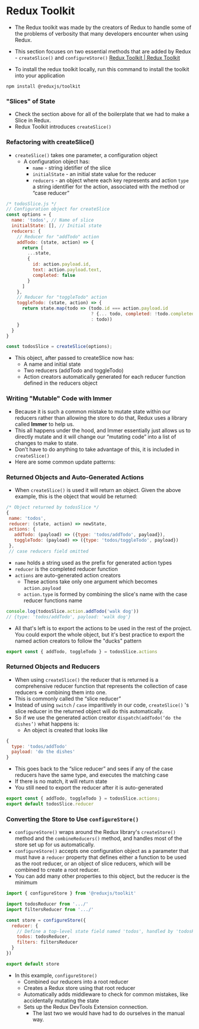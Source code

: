 # Redux Toolkit

- The Redux toolkit was made by the creators of Redux to handle some of the problems of verbosity that many developers encounter when using Redux.
- This section focuses on two essential methods that are added by Redux - `createSlice()` and `configureStore()`
[Redux Toolkit | Redux Toolkit](https://redux-toolkit.js.org/)

- To install the redux toolkit locally, run this command to install the toolkit into your application

```other
npm install @reduxjs/toolkit
```

### "Slices" of State

- Check the section above for all of the boilerplate that we had to make a Slice in Redux.
- Redux Toolkit introduces `createSlice()`

### Refactoring with createSlice()

- `createSlice()` takes one parameter, a configuration object
   - A configuration object has:
      - `name` - string idetifier of the slice
      - `initialState` - an initial state value for the reducer
      - `reducers` - an object where each key represents and action `type` a string identifier for the action, associated with the method or “case reducer”

```javascript
/* todosSlice.js */
// Configuration object for createSlice
const options = {
  name: 'todos', // Name of slice
  initialState: [], // Initial state
  reducers: {
    // Reducer for "addTodo" action
    addTodo: (state, action) => {
      return [
        ...state,
        {
          id: action.payload.id,
          text: action.payload.text,
          completed: false
        }
      ]
    },
    // Reducer for "toggleTodo" action
    toggleTodo: (state, action) => {
      return state.map(todo => (todo.id === action.payload.id 
                                ? {... todo, completed: !todo.completed} 
                                : todo))
    }
  }
}

const todosSlice = createSlice(options);
```

- This object, after passed to createSlice now has:
   - A name and initial state
   - Two reducers (addTodo and toggleTodo)
   - Action creators automatically generated for each reducer function defined in the reducers object

### Writing "Mutable" Code with Immer

- Because it is such a common mistake to mutate state within our reducers rather than allowing the store to do that, Redux uses a library called **Immer** to help us.
- This all happens under the hood, and Immer essentially just allows us to directly mutate and it will change our “mutating code” into a list of changes to make to state.
- Don’t have to do anything to take advantage of this, it is included in `createSlice()`
- Here are some common update patterns:

[](https://immerjs.github.io/immer/docs/update-patterns)

### Returned Objects and Auto-Generated Actions

- When `createSlice()` is used it will return an object. Given the above example, this is the object that would be returned:

```javascript
/* Object returned by todosSlice */
{
 name: 'todos',
 reducer: (state, action) => newState,
 actions: {
   addTodo: (payload) => ({type: 'todos/addTodo', payload}),
   toggleTodo: (payload) => ({type: 'todos/toggleTodo', payload})
 },
 // case reducers field omitted
```

- `name` holds a string used as the prefix for generated action types
- `reducer` is the completed reducer function
- `actions` are auto-generated action creators
   - These actions take only one argument which becomes `action.payload`
   - `action.type` is formed by combining the slice's name with the case reducer functions name

```javascript
console.log(todosSlice.action.addTodo('walk dog'))
// {type: 'todos/addTodo', payload: 'walk dog'}
```

- All that's left is to export the actions to be used in the rest of the project. You could export the whole object, but it's best practice to export the named action creators to follow the "ducks" pattern
[](https://redux.js.org/style-guide/#structure-files-as-feature-folders-or-ducks)

```javascript
export const { addTodo, toggleTodo } = todosSlice.actions
```

### Returned Objects and Reducers

- When using `createSlice()` the reducer that is returned is a comprehensive reducer function that represents the collection of case reducers ⇒ combining them into one.
- This is commonly called the “slice reducer”
- Instead of using `switch` / `case` imparitively in our code, `createSlice()` 's slice reducer in the returned object will do this automatically.
- So if we use the generated action creator `dispatch(addTodo(‘do the dishes’)` what happens is:
   - An object is created that looks like

```javascript
{
  type: 'todos/addTodo'
  payload: 'do the dishes'
}
```

   - This goes back to the “slice reducer” and sees if any of the case reducers have the same type, and executes the matching case
   - If there is no match, it will return state
- You still need to export the reducer after it is auto-generated

```javascript
export const { addTodo, toggleTodo } = todosSlice.actions;
export default todosSlice.reducer
```

### Converting the Store to Use `configureStore()`

- `configureStore()` wraps around the Redux library's `createStore()` method and the `combineReducers()` method, and handles most of the store set up for us automatically.
- `configureStore()` accepts one configuration object as a parameter that must have a `reducer` property that defines either a function to be used as the root reducer, or an object of slice reducers, which will be combined to create a root reducer.
- You can add many other properties to this object, but the reducer is the minimum

```javascript
import { configureStore } from '@reduxjs/toolkit'

import todosReducer from '.../'
import filtersReducer from '.../'

const store = configureStore({
  reducer: {
    // Define a top-level state field named 'todos', handled by 'todosReducer'
    todos: todosReducer,
    filters: filtersReducer
  }
})

export default store
```

- In this example, `configureStore()`
   - Combined our reducers into a root reducer
   - Creates a Redux store using that root reducer
   - Automatically adds middleware to check for common mistakes, like accidentally mutating the state
   - Sets up the Redux DevTools Extension connection.
      - The last two we would have had to do ourselves in the manual way.

